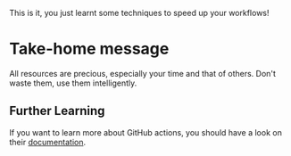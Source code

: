 This is it, you just learnt some techniques to speed up your workflows!

# Take-home message

All resources are precious, especially your time and that of others. Don't waste them, use them intelligently.

## Further Learning

If you want to learn more about GitHub actions, you should have a look on their [documentation](https://docs.github.com/en/actions).